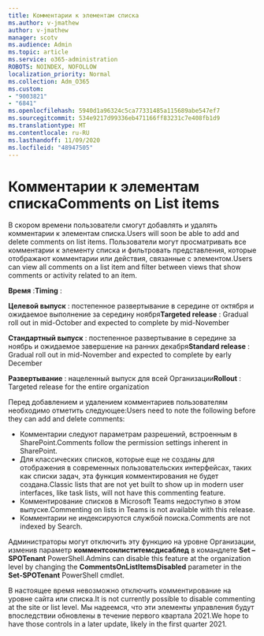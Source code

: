 ```yaml
---
title: Комментарии к элементам списка
ms.author: v-jmathew
author: v-jmathew
manager: scotv
ms.audience: Admin
ms.topic: article
ms.service: o365-administration
ROBOTS: NOINDEX, NOFOLLOW
localization_priority: Normal
ms.collection: Adm_O365
ms.custom:
- "9003821"
- "6841"
ms.openlocfilehash: 5940d1a96324c5ca77331485a115689abe547ef7
ms.sourcegitcommit: 534e9217d99336eb471166ff83231c7e408fb1d9
ms.translationtype: MT
ms.contentlocale: ru-RU
ms.lasthandoff: 11/09/2020
ms.locfileid: "48947505"
---
```

# <a name="comments-on-list-items"></a><span data-ttu-id="ce973-102">Комментарии к элементам списка</span><span class="sxs-lookup"><span data-stu-id="ce973-102">Comments on List items</span></span>

<span data-ttu-id="ce973-103">В скором времени пользователи смогут добавлять и удалять комментарии к элементам списка.</span><span class="sxs-lookup"><span data-stu-id="ce973-103">Users will soon be able to add and delete comments on list items.</span></span> <span data-ttu-id="ce973-104">Пользователи могут просматривать все комментарии к элементу списка и фильтровать представления, которые отображают комментарии или действия, связанные с элементом.</span><span class="sxs-lookup"><span data-stu-id="ce973-104">Users can view all comments on a list item and filter between views that show comments or activity related to an item.</span></span>

<span data-ttu-id="ce973-105">**Время** :</span><span class="sxs-lookup"><span data-stu-id="ce973-105">**Timing** :</span></span>

<span data-ttu-id="ce973-106">**Целевой выпуск** : постепенное развертывание в середине от октября и ожидаемое выполнение за середину ноября</span><span class="sxs-lookup"><span data-stu-id="ce973-106">**Targeted release** : Gradual roll out in mid-October and expected to complete by mid-November</span></span>

<span data-ttu-id="ce973-107">**Стандартный выпуск** : постепенное развертывание в середине за ноябрь и ожидаемое завершение на ранних декабря</span><span class="sxs-lookup"><span data-stu-id="ce973-107">**Standard release** : Gradual roll out in mid-November and expected to complete by early December</span></span>

<span data-ttu-id="ce973-108">**Развертывание** : нацеленный выпуск для всей Организации</span><span class="sxs-lookup"><span data-stu-id="ce973-108">**Rollout** : Targeted release for the entire organization</span></span>

<span data-ttu-id="ce973-109">Перед добавлением и удалением комментариев пользователям необходимо отметить следующее:</span><span class="sxs-lookup"><span data-stu-id="ce973-109">Users need to note the following before they can add and delete comments:</span></span>

- <span data-ttu-id="ce973-110">Комментарии следуют параметрам разрешений, встроенным в SharePoint.</span><span class="sxs-lookup"><span data-stu-id="ce973-110">Comments follow the permission settings inherent in SharePoint.</span></span>
- <span data-ttu-id="ce973-111">Для классических списков, которые еще не созданы для отображения в современных пользовательских интерфейсах, таких как списки задач, эта функция комментирования не будет создана.</span><span class="sxs-lookup"><span data-stu-id="ce973-111">Classic lists that are not yet built to show up in modern user interfaces, like task lists, will not have this commenting feature.</span></span>
- <span data-ttu-id="ce973-112">Комментирование списков в Microsoft Teams недоступно в этом выпуске.</span><span class="sxs-lookup"><span data-stu-id="ce973-112">Commenting on lists in Teams is not available with this release.</span></span>
- <span data-ttu-id="ce973-113">Комментарии не индексируются службой поиска.</span><span class="sxs-lookup"><span data-stu-id="ce973-113">Comments are not indexed by Search.</span></span>

<span data-ttu-id="ce973-114">Администраторы могут отключить эту функцию на уровне Организации, изменив параметр **комментсонлиститемсдисаблед** в командлете **Set – SPOTenant** PowerShell.</span><span class="sxs-lookup"><span data-stu-id="ce973-114">Admins can disable this feature at the organization level by changing the **CommentsOnListItemsDisabled** parameter in the **Set-SPOTenant** PowerShell cmdlet.</span></span>

<span data-ttu-id="ce973-115">В настоящее время невозможно отключить комментирование на уровне сайта или списка.</span><span class="sxs-lookup"><span data-stu-id="ce973-115">It is not currently possible to disable commenting at the site or list level.</span></span> <span data-ttu-id="ce973-116">Мы надеемся, что эти элементы управления будут впоследствии обновлены в течение первого квартала 2021.</span><span class="sxs-lookup"><span data-stu-id="ce973-116">We hope to have those controls in a later update, likely in the first quarter 2021.</span></span>
